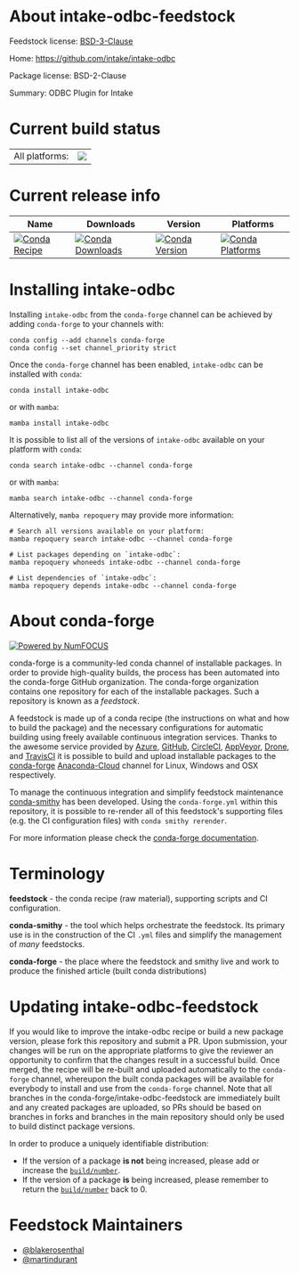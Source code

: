 About intake-odbc-feedstock
===========================

Feedstock license: [BSD-3-Clause](https://github.com/conda-forge/intake-odbc-feedstock/blob/main/LICENSE.txt)

Home: https://github.com/intake/intake-odbc

Package license: BSD-2-Clause

Summary: ODBC Plugin for Intake

Current build status
====================


<table><tr><td>All platforms:</td>
    <td>
      <a href="https://dev.azure.com/conda-forge/feedstock-builds/_build/latest?definitionId=19261&branchName=main">
        <img src="https://dev.azure.com/conda-forge/feedstock-builds/_apis/build/status/intake-odbc-feedstock?branchName=main">
      </a>
    </td>
  </tr>
</table>

Current release info
====================

| Name | Downloads | Version | Platforms |
| --- | --- | --- | --- |
| [![Conda Recipe](https://img.shields.io/badge/recipe-intake--odbc-green.svg)](https://anaconda.org/conda-forge/intake-odbc) | [![Conda Downloads](https://img.shields.io/conda/dn/conda-forge/intake-odbc.svg)](https://anaconda.org/conda-forge/intake-odbc) | [![Conda Version](https://img.shields.io/conda/vn/conda-forge/intake-odbc.svg)](https://anaconda.org/conda-forge/intake-odbc) | [![Conda Platforms](https://img.shields.io/conda/pn/conda-forge/intake-odbc.svg)](https://anaconda.org/conda-forge/intake-odbc) |

Installing intake-odbc
======================

Installing `intake-odbc` from the `conda-forge` channel can be achieved by adding `conda-forge` to your channels with:

```
conda config --add channels conda-forge
conda config --set channel_priority strict
```

Once the `conda-forge` channel has been enabled, `intake-odbc` can be installed with `conda`:

```
conda install intake-odbc
```

or with `mamba`:

```
mamba install intake-odbc
```

It is possible to list all of the versions of `intake-odbc` available on your platform with `conda`:

```
conda search intake-odbc --channel conda-forge
```

or with `mamba`:

```
mamba search intake-odbc --channel conda-forge
```

Alternatively, `mamba repoquery` may provide more information:

```
# Search all versions available on your platform:
mamba repoquery search intake-odbc --channel conda-forge

# List packages depending on `intake-odbc`:
mamba repoquery whoneeds intake-odbc --channel conda-forge

# List dependencies of `intake-odbc`:
mamba repoquery depends intake-odbc --channel conda-forge
```


About conda-forge
=================

[![Powered by
NumFOCUS](https://img.shields.io/badge/powered%20by-NumFOCUS-orange.svg?style=flat&colorA=E1523D&colorB=007D8A)](https://numfocus.org)

conda-forge is a community-led conda channel of installable packages.
In order to provide high-quality builds, the process has been automated into the
conda-forge GitHub organization. The conda-forge organization contains one repository
for each of the installable packages. Such a repository is known as a *feedstock*.

A feedstock is made up of a conda recipe (the instructions on what and how to build
the package) and the necessary configurations for automatic building using freely
available continuous integration services. Thanks to the awesome service provided by
[Azure](https://azure.microsoft.com/en-us/services/devops/), [GitHub](https://github.com/),
[CircleCI](https://circleci.com/), [AppVeyor](https://www.appveyor.com/),
[Drone](https://cloud.drone.io/welcome), and [TravisCI](https://travis-ci.com/)
it is possible to build and upload installable packages to the
[conda-forge](https://anaconda.org/conda-forge) [Anaconda-Cloud](https://anaconda.org/)
channel for Linux, Windows and OSX respectively.

To manage the continuous integration and simplify feedstock maintenance
[conda-smithy](https://github.com/conda-forge/conda-smithy) has been developed.
Using the ``conda-forge.yml`` within this repository, it is possible to re-render all of
this feedstock's supporting files (e.g. the CI configuration files) with ``conda smithy rerender``.

For more information please check the [conda-forge documentation](https://conda-forge.org/docs/).

Terminology
===========

**feedstock** - the conda recipe (raw material), supporting scripts and CI configuration.

**conda-smithy** - the tool which helps orchestrate the feedstock.
                   Its primary use is in the construction of the CI ``.yml`` files
                   and simplify the management of *many* feedstocks.

**conda-forge** - the place where the feedstock and smithy live and work to
                  produce the finished article (built conda distributions)


Updating intake-odbc-feedstock
==============================

If you would like to improve the intake-odbc recipe or build a new
package version, please fork this repository and submit a PR. Upon submission,
your changes will be run on the appropriate platforms to give the reviewer an
opportunity to confirm that the changes result in a successful build. Once
merged, the recipe will be re-built and uploaded automatically to the
`conda-forge` channel, whereupon the built conda packages will be available for
everybody to install and use from the `conda-forge` channel.
Note that all branches in the conda-forge/intake-odbc-feedstock are
immediately built and any created packages are uploaded, so PRs should be based
on branches in forks and branches in the main repository should only be used to
build distinct package versions.

In order to produce a uniquely identifiable distribution:
 * If the version of a package **is not** being increased, please add or increase
   the [``build/number``](https://docs.conda.io/projects/conda-build/en/latest/resources/define-metadata.html#build-number-and-string).
 * If the version of a package **is** being increased, please remember to return
   the [``build/number``](https://docs.conda.io/projects/conda-build/en/latest/resources/define-metadata.html#build-number-and-string)
   back to 0.

Feedstock Maintainers
=====================

* [@blakerosenthal](https://github.com/blakerosenthal/)
* [@martindurant](https://github.com/martindurant/)

